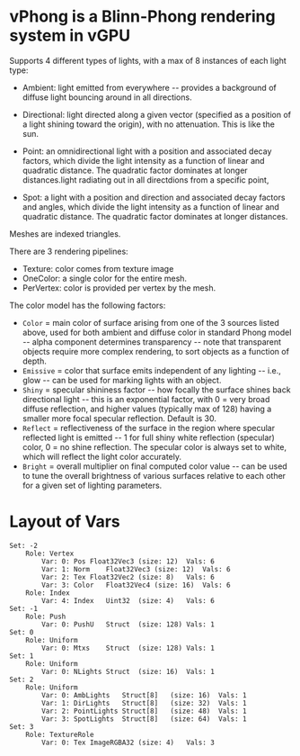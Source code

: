 # vPhong is a Blinn-Phong rendering system in vGPU

Supports 4 different types of lights, with a max of 8 instances of each light type:

* Ambient: light emitted from everywhere -- provides a background of diffuse light bouncing around in all directions.

* Directional: light directed along a given vector (specified as a position of a light shining toward the origin), with no attenuation.  This is like the sun.

* Point: an omnidirectional light with a position and associated decay factors, which divide the light intensity as a function of linear and quadratic distance.  The quadratic factor dominates at longer distances.light radiating out in all directdions from a specific point, 

* Spot: a light with a position and direction and associated decay factors and angles, which divide the light intensity as a function of linear and quadratic distance. The quadratic factor dominates at longer distances.

Meshes are indexed triangles.

There are 3 rendering pipelines:
* Texture: color comes from texture image
* OneColor: a single color for the entire mesh.
* PerVertex: color is provided per vertex by the mesh.

The color model has the following factors:
* `Color` = main color of surface arising from one of the 3 sources listed above, used for both ambient and diffuse color in standard Phong model -- alpha component determines transparency -- note that transparent objects require more complex rendering, to sort objects as a function of depth.
* `Emissive` = color that surface emits independent of any lighting -- i.e., glow -- can be used for marking lights with an object.
* `Shiny` = specular shininess factor -- how focally the surface shines back directional light -- this is an exponential factor, with 0 = very broad diffuse reflection, and higher values (typically max of 128) having a smaller more focal specular reflection. Default is 30.
* `Reflect` = reflectiveness of the surface in the region where specular reflected light is emitted -- 1 for full shiny white reflection (specular) color, 0 = no shine reflection.  The specular color is always set to white, which will reflect the light color accurately.
* `Bright` = overall multiplier on final computed color value -- can be used to tune the overall brightness of various surfaces relative to each other for a given set of lighting parameters.

# Layout of Vars

```
Set: -2
    Role: Vertex
        Var: 0:	Pos	Float32Vec3	(size: 12)	Vals: 6
        Var: 1:	Norm	Float32Vec3	(size: 12)	Vals: 6
        Var: 2:	Tex	Float32Vec2	(size: 8)	Vals: 6
        Var: 3:	Color	Float32Vec4	(size: 16)	Vals: 6
    Role: Index
        Var: 4:	Index	Uint32	(size: 4)	Vals: 6
Set: -1
    Role: Push
        Var: 0:	PushU	Struct	(size: 128)	Vals: 1
Set: 0
    Role: Uniform
        Var: 0:	Mtxs	Struct	(size: 128)	Vals: 1
Set: 1
    Role: Uniform
        Var: 0:	NLights	Struct	(size: 16)	Vals: 1
Set: 2
    Role: Uniform
        Var: 0:	AmbLights	Struct[8]	(size: 16)	Vals: 1
        Var: 1:	DirLights	Struct[8]	(size: 32)	Vals: 1
        Var: 2:	PointLights	Struct[8]	(size: 48)	Vals: 1
        Var: 3:	SpotLights	Struct[8]	(size: 64)	Vals: 1
Set: 3
    Role: TextureRole
        Var: 0:	Tex	ImageRGBA32	(size: 4)	Vals: 3
```

